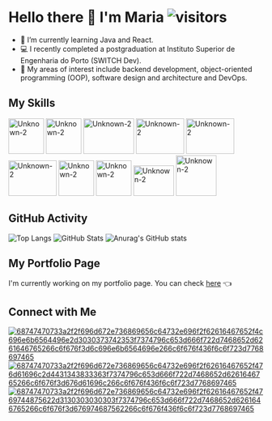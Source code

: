 # Hello there 👋 I'm Maria ![visitors](https://komarev.com/ghpvc/?username=maria-parreira)

- 📗 I’m currently learning Java and React.
- 💻 I recently completed a postgraduation at Instituto Superior de Engenharia do Porto (SWITCH Dev).
- 🎯 My areas of interest include backend development, object-oriented programming (OOP), software design and architecture and DevOps.

## My Skills

  <img src="https://github.com/user-attachments/assets/b170a776-43f2-4cf7-a5d1-a1393a0673cc" alt="Unknown-2" width="70" height="70">
  <img src="https://github.com/user-attachments/assets/9d0b53a6-95fb-407e-9b89-9d11c13e56ea" alt="Unknown-2" width="70" height="70">
  <img src="https://github.com/user-attachments/assets/41bf678b-9819-4356-972f-eeaf5eb940d7" alt="Unknown-2" width="100" height="70">
  <img src="https://github.com/user-attachments/assets/5ac126d4-b1a9-45ac-beca-07678af5fe60" alt="Unknown-2" width="95" height="70">
  <img src="https://github.com/user-attachments/assets/3ec5a50b-c931-4c87-a7a6-089311ec7b28" alt="Unknown-2" width="95" height="70">
  <img src="https://github.com/user-attachments/assets/dfd03c04-3470-48f9-9ba3-8c8107a032ee" alt="Unknown-2" width="95" height="70">
  <img src="https://github.com/user-attachments/assets/704ea1f5-a3e0-4b2e-aa3a-b92a8af796c3" alt="Unknown-2" width="70" height="70">
 <img src="https://github.com/user-attachments/assets/0221ccdc-9f75-44b3-a83f-33a9bc68a31f" alt="Unknown-2" width="70" height="70">
 <img src="https://github.com/user-attachments/assets/2aac0519-c906-45f7-a9c6-da6ddd5e45a9" alt="Unknown-2" width="80" height="60">
<img src="https://github.com/user-attachments/assets/a4b3c53c-cb83-40cd-b451-85f606b1b18e" alt="Unknown-2" width="80" height="80">

 ## GitHub Activity

 ![Top Langs](https://github-readme-stats.vercel.app/api/top-langs/?username=maria-parreira&layout=compact)
 ![GitHub Stats](https://github-readme-streak-stats.herokuapp.com/?user=maria-parreira&theme=default&hide_border=true)
 ![Anurag's GitHub stats](https://github-readme-stats.vercel.app/api?username=maria-parreira&show_icons=true&theme=default)


## My Portfolio Page

I'm currently working on my portfolio page. You can check [here](https://maria-parreira.github.io/portfolio/) 👈

## Connect with Me
[![68747470733a2f2f696d672e736869656c64732e696f2f62616467652f4c696e6b6564496e2d3030373742353f7374796c653d666f722d7468652d6261646765266c6f676f3d6c696e6b6564696e266c6f676f436f6c6f723d7768697465](https://github.com/user-attachments/assets/83bdadf0-0518-4bb3-a296-ecff8ccef211)](https://www.linkedin.com/in/maria-parreira-a85324123/)
[![68747470733a2f2f696d672e736869656c64732e696f2f62616467652f476d61696c2d4431343833363f7374796c653d666f722d7468652d6261646765266c6f676f3d676d61696c266c6f676f436f6c6f723d7768697465](https://github.com/user-attachments/assets/e1f8511b-42f4-4131-be19-c2a6638eeeab)](mailto:mariaparreira71@gmail.com)
[![68747470733a2f2f696d672e736869656c64732e696f2f62616467652f4769744875622d3130303030303f7374796c653d666f722d7468652d6261646765266c6f676f3d676974687562266c6f676f436f6c6f723d7768697465](https://github.com/user-attachments/assets/6157e63b-51df-4d6b-8f3d-d0c4c173b086)](https://github.com/maria-parreira)

